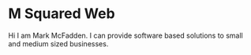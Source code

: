 # M Squared Web

Hi I am Mark McFadden. I can provide software based solutions to small and medium sized businesses.
